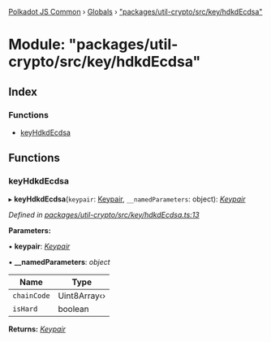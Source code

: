 [Polkadot JS Common](../README.md) › [Globals](../globals.md) › ["packages/util-crypto/src/key/hdkdEcdsa"](_packages_util_crypto_src_key_hdkdecdsa_.md)

# Module: "packages/util-crypto/src/key/hdkdEcdsa"

## Index

### Functions

* [keyHdkdEcdsa](_packages_util_crypto_src_key_hdkdecdsa_.md#keyhdkdecdsa)

## Functions

###  keyHdkdEcdsa

▸ **keyHdkdEcdsa**(`keypair`: [Keypair](../interfaces/_packages_util_crypto_src_types_.keypair.md), `__namedParameters`: object): *[Keypair](../interfaces/_packages_util_crypto_src_types_.keypair.md)*

*Defined in [packages/util-crypto/src/key/hdkdEcdsa.ts:13](https://github.com/polkadot-js/common/blob/92cc8fc4e/packages/util-crypto/src/key/hdkdEcdsa.ts#L13)*

**Parameters:**

▪ **keypair**: *[Keypair](../interfaces/_packages_util_crypto_src_types_.keypair.md)*

▪ **__namedParameters**: *object*

Name | Type |
------ | ------ |
`chainCode` | Uint8Array‹› |
`isHard` | boolean |

**Returns:** *[Keypair](../interfaces/_packages_util_crypto_src_types_.keypair.md)*
